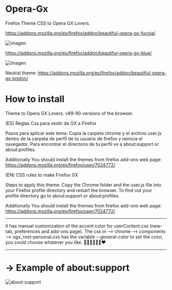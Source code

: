 # Opera-Gx
Firefox Theme CSS to Opera GX Lovers. 

https://addons.mozilla.org/es/firefox/addon/beautiful-opera-gx-fucsia/

![imagen](https://user-images.githubusercontent.com/22057609/146305253-e257fbc0-993b-4e79-a0b4-0c0e6c95228b.png)

https://addons.mozilla.org/es/firefox/addon/beautiful-opera-gx-blue/

![imagen](https://user-images.githubusercontent.com/22057609/146305631-e21fe062-8134-41f6-85d3-540df2f58f54.png)

Neutral theme: https://addons.mozilla.org/es/firefox/addon/beautiful-opera-gx-proton/

# How to install
Theme to Opera GX Lovers. v89-90 versions of the browser.

(ES) Reglas Css para vestir de GX a Firefox

Pasos para aplicar este tema: Copia la carpeta chrome y el archivo user.js dentro de la carpeta de perfil de tu usuario de firefox y reinicia el navegador. Para encontrar el directorio de tu perfil ve a about:support or about:profiles.

Additionally You should install the themes from firefox add-ons web page: https://addons.mozilla.org/es/firefox/user/7024772/

(EN) CSS rules to make Firefox GX

Steps to apply this theme: Copy the Chrome folder and the user.js file into your Firefox profile directory and restart the browser. To find out your profile directory go to about:support or about:profiles.

Additionally You should install the themes from firefox add-ons web page: https://addons.mozilla.org/es/firefox/user/7024772/

_____________________________________________________________________________________________________________________________________________________

It has manual customization of the accent color for userContent.css (new-tab, preferences and add-ons page). The css in --> chrome --> components --> ogx_root-personal.css has the variable --general-color to set the color, you could choose whatever you like. 💙💚💜🤎💛🧡❤
______________________________________________________________________________________________________________________________________________________


# -> Example of about:support
![about-support](https://user-images.githubusercontent.com/22057609/120349392-b372f980-c2c3-11eb-904d-b088168fd849.png)
